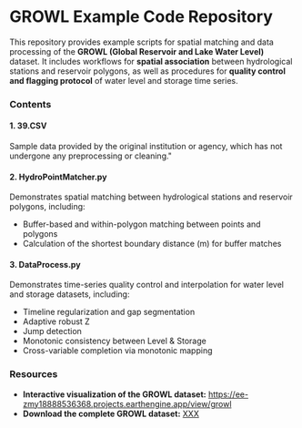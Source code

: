 # **GROWL Example Code Repository**

This repository provides example scripts for  spatial matching and data processing of the **GROWL (Global Reservoir and Lake Water Level)** dataset. It includes workflows for **spatial association** between hydrological stations and reservoir polygons, as well as procedures for **quality control and flagging protocol** of water level and storage time series.

### **Contents**

#### **1. 39.CSV**
Sample data provided by the original institution or agency, which has not undergone any preprocessing or cleaning."

#### **2. HydroPointMatcher.py**

Demonstrates spatial matching between hydrological stations and reservoir polygons, including:

- Buffer-based and within-polygon matching between points and polygons
- Calculation of the shortest boundary distance (m) for buffer matches

#### **3. DataProcess.py**

Demonstrates time-series quality control and interpolation for water level and storage datasets, including:

- Timeline regularization and gap segmentation
- Adaptive robust Z 
- Jump detection
- Monotonic consistency between Level & Storage
- Cross-variable completion via monotonic mapping

### **Resources**

- **Interactive visualization of the GROWL dataset:** https://ee-zmy18888536368.projects.earthengine.app/view/growl
- **Download the complete GROWL dataset:** [XXX](https://figshare.com/s/e993f2563e914ebb9121)

